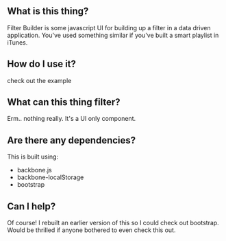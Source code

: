 ## What is this thing?

Filter Builder is some javascript UI for building up a filter in a data driven application. You've used something similar if you've built a smart playlist in iTunes.

## How do I use it?

check out the example

## What can this thing filter?

Erm.. nothing really. It's a UI only component.

## Are there any dependencies?

This is built using:

* backbone.js
* backbone-localStorage
* bootstrap

## Can I help?

Of course! I rebuilt an earlier version of this so I could check out bootstrap. Would be thrilled if anyone bothered to even check this out.